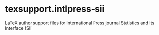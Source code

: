 # texsupport.intlpress-sii
LaTeX author support files for International Press journal Statistics and Its Interface (SII)
